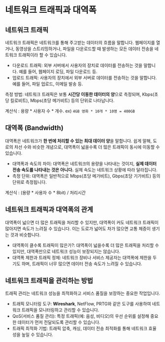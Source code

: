 # 네트워크 트래픽과 대역폭


## 네트워크 트래픽

네트워크 트래픽은 네트워크를 통해 주고받는 데이터의 흐름을 말합니다. 웹페이지를 열거나, 동영상을 스트리밍하거나, 파일을 다운로드할 때 발생하는 모든 데이터 전송을 네트워크 트래픽이라 할 수 있습니다.

-	다운로드 트래픽: 외부 서버에서 사용자의 장치로 데이터를 전송하는 것을 말합니다. 예를 들어, 웹페이지 로딩, 파일 다운로드 등.
-	업로드 트래픽: 사용자의 장치에서 외부 서버로 데이터를 전송하는 것을 말합니다. 예를 들어, 파일 업로드, 이메일 발송 등.

측정 방법: 네트워크 트래픽은 보통 **시간당 이동한 데이터의 양**으로 측정되며, Kbps(초당 킬로비트), Mbps(초당 메가비트) 등의 단위로 나타납니다.

계산식 : 용량 * 사용자 수 * 개수. ex) `4GB 영화 * 10개 * 10명 = 400GB`

## 대역폭 (Bandwidth)

대역폭은 네트워크가 **한 번에 처리할 수 있는 최대 데이터 양**을 말합니다. 쉽게 말해, 도로의 차선 수와 비슷한 개념으로, 대역폭이 넓을수록 더 많은 트래픽이 동시에 이동할 수 있습니다.

-	대역폭과 속도의 차이: 대역폭은 네트워크의 용량을 나타내는 것이지, **실제 데이터 전송 속도를 나타내는 것은 아니다.** 실제 속도는 네트워크 상황에 따라 달라집니다.
-	측정 단위: 대역폭은 일반적으로 Mbps(초당 메가비트), Gbps(초당 기가비트) 등의 단위로 측정됩니다.

계산식 : (용량 * 사용자 수 * 8bit) / 처리시간

## 네트워크 트래픽과 대역폭의 관계

대역폭이 넓으면 더 많은 트래픽을 처리할 수 있지만, 대역폭이 커도 네트워크 트래픽이 많아지면 속도가 느려질 수 있습니다. 
이는 도로가 넓어도 차가 많으면 교통 체증이 생기는 것과 비슷합니다.

-	대역폭이 클수록 트래픽이 많은가?: 대역폭이 넓을수록 더 많은 트래픽을 처리할 수 있지만, 대역폭만으로 네트워크 성능이 보장되지는 않습니다.
-	대역폭 제한과 트래픽 정체: 네트워크 장비나 서비스 제공자는 대역폭에 제한을 두기도 하며, 트래픽이 너무 많으면 데이터 전송 속도가 느려질 수 있습니다.

## 네트워크 트래픽을 관리하는 방법

트래픽 관리는 네트워크 성능을 최적화하고 서비스 품질을 보장하는 중요한 작업입니다.

-	트래픽 모니터링 도구: **Wireshark**, NetFlow, PRTG와 같은 도구를 사용하여 네트워크 트래픽을 모니터링하고 관리할 수 있습니다.
-	QoS(서비스 품질 관리): 특정 트래픽(예: 음성, 비디오)의 우선 순위를 설정해 중요한 데이터가 먼저 전달되도록 관리할 수 있습니다.
-	트래픽 최적화 기법: 트래픽 압축, 캐싱, 데이터 전송 최적화를 통해 네트워크 효율성을 높일 수 있습니다.